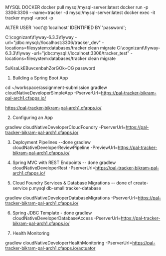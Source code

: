 MYSQL DOCKER
docker pull mysql/mysql-server:latest
docker run -p 3306:3306 --name=tracker -d mysql/mysql-server:latest
docker exec -it tracker mysql -uroot -p

ALTER USER 'root'@'localhost' IDENTIFIED BY 'password';

C:\cognizant\flyway-6.3.3\flyway -url="jdbc:mysql://localhost:3306/tracker_dev" -locations=filesystem:databases/tracker clean migrate
C:\cognizant\flyway-6.3.3\flyway -url="jdbc:mysql://localhost:3306/tracker_test" -locations=filesystem:databases/tracker clean migrate



5uKsaLkEBuvcenbahZorGOk+OG
password


1. Building a Spring Boot App

cd ~/workspace/assignment-submission 
gradlew cloudNativeDeveloperSimpleApp -PserverUrl=https://pal-tracker-bikram-pal-arch1.cfapps.io/

https://pal-tracker-bikram-pal-arch1.cfapps.io/


2. Configuring an App

gradlew cloudNativeDeveloperCloudFoundry -PserverUrl=https://pal-tracker-bikram-pal-arch1.cfapps.io/

3. Deployment Pipelines --done
gradlew cloudNativeDeveloperReviewPipeline -PreviewUrl=https://pal-tracker-bikram-pal-arch1.cfapps.io/

4. Spring MVC with REST Endpoints -- done
gradlew cloudNativeDeveloperRest -PserverUrl=https://pal-tracker-bikram-pal-arch1.cfapps.io/

5. Cloud Foundry Services & Database Migrations -- done
cf create-service p.mysql db-small tracker-database

gradlew cloudNativeDeveloperDatabaseMigrations -PserverUrl=https://pal-tracker-bikram-pal-arch1.cfapps.io/

6. Spring JDBC Template - done
gradlew cloudNativeDeveloperDatabaseAccess -PserverUrl=https://pal-tracker-bikram-pal-arch1.cfapps.io/

7. Health Monitoring

gradlew cloudNativeDeveloperHealthMonitoring -PserverUrl=https://pal-tracker-bikram-pal-arch1.cfapps.io/actuator